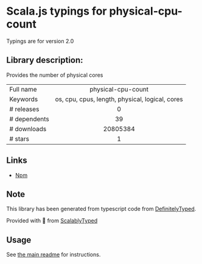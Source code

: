 
# Scala.js typings for physical-cpu-count

Typings are for version 2.0

## Library description:
Provides the number of physical cores

|                    |                 |
| ------------------ | :-------------: |
| Full name          | physical-cpu-count |
| Keywords           | os, cpu, cpus, length, physical, logical, cores |
| # releases         | 0 |
| # dependents       | 39 |
| # downloads        | 20805384 |
| # stars            | 1 |

## Links
- [Npm](https://www.npmjs.com/package/physical-cpu-count)
    


## Note
This library has been generated from typescript code from [DefinitelyTyped](https://definitelytyped.org).

Provided with :purple_heart: from [ScalablyTyped](https://github.com/oyvindberg/ScalablyTyped)

## Usage
See [the main readme](../../readme.md) for instructions.


